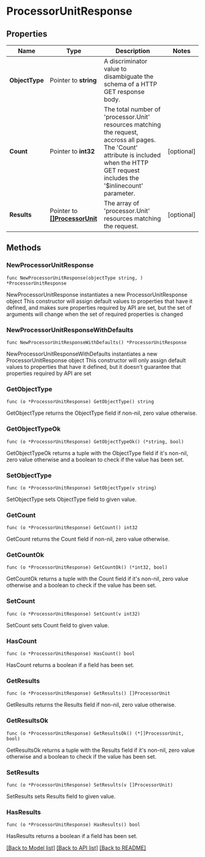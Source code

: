 # ProcessorUnitResponse

## Properties

Name | Type | Description | Notes
------------ | ------------- | ------------- | -------------
**ObjectType** | Pointer to **string** | A discriminator value to disambiguate the schema of a HTTP GET response body. | 
**Count** | Pointer to **int32** | The total number of &#39;processor.Unit&#39; resources matching the request, accross all pages. The &#39;Count&#39; attribute is included when the HTTP GET request includes the &#39;$inlinecount&#39; parameter. | [optional] 
**Results** | Pointer to [**[]ProcessorUnit**](processor.Unit.md) | The array of &#39;processor.Unit&#39; resources matching the request. | [optional] 

## Methods

### NewProcessorUnitResponse

`func NewProcessorUnitResponse(objectType string, ) *ProcessorUnitResponse`

NewProcessorUnitResponse instantiates a new ProcessorUnitResponse object
This constructor will assign default values to properties that have it defined,
and makes sure properties required by API are set, but the set of arguments
will change when the set of required properties is changed

### NewProcessorUnitResponseWithDefaults

`func NewProcessorUnitResponseWithDefaults() *ProcessorUnitResponse`

NewProcessorUnitResponseWithDefaults instantiates a new ProcessorUnitResponse object
This constructor will only assign default values to properties that have it defined,
but it doesn't guarantee that properties required by API are set

### GetObjectType

`func (o *ProcessorUnitResponse) GetObjectType() string`

GetObjectType returns the ObjectType field if non-nil, zero value otherwise.

### GetObjectTypeOk

`func (o *ProcessorUnitResponse) GetObjectTypeOk() (*string, bool)`

GetObjectTypeOk returns a tuple with the ObjectType field if it's non-nil, zero value otherwise
and a boolean to check if the value has been set.

### SetObjectType

`func (o *ProcessorUnitResponse) SetObjectType(v string)`

SetObjectType sets ObjectType field to given value.


### GetCount

`func (o *ProcessorUnitResponse) GetCount() int32`

GetCount returns the Count field if non-nil, zero value otherwise.

### GetCountOk

`func (o *ProcessorUnitResponse) GetCountOk() (*int32, bool)`

GetCountOk returns a tuple with the Count field if it's non-nil, zero value otherwise
and a boolean to check if the value has been set.

### SetCount

`func (o *ProcessorUnitResponse) SetCount(v int32)`

SetCount sets Count field to given value.

### HasCount

`func (o *ProcessorUnitResponse) HasCount() bool`

HasCount returns a boolean if a field has been set.

### GetResults

`func (o *ProcessorUnitResponse) GetResults() []ProcessorUnit`

GetResults returns the Results field if non-nil, zero value otherwise.

### GetResultsOk

`func (o *ProcessorUnitResponse) GetResultsOk() (*[]ProcessorUnit, bool)`

GetResultsOk returns a tuple with the Results field if it's non-nil, zero value otherwise
and a boolean to check if the value has been set.

### SetResults

`func (o *ProcessorUnitResponse) SetResults(v []ProcessorUnit)`

SetResults sets Results field to given value.

### HasResults

`func (o *ProcessorUnitResponse) HasResults() bool`

HasResults returns a boolean if a field has been set.


[[Back to Model list]](../README.md#documentation-for-models) [[Back to API list]](../README.md#documentation-for-api-endpoints) [[Back to README]](../README.md)


